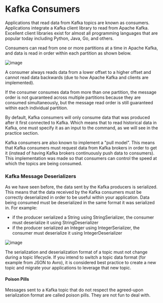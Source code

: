 # Kafka Consumers
Applications that read data from Kafka topics are known as consumers. Applications integrate a Kafka client library to read from Apache Kafka. Excellent client libraries exist for almost all programming languages that are popular today including Python, Java, Go, and others.

Consumers can read from one or more partitions at a time in Apache Kafka, and data is read in order within each partition as shown below.

![image](https://github.com/SbrTa/Notes/assets/8649145/60dc9d12-5e9f-4ecb-8c3c-3fa77b6b30cc)

A consumer always reads data from a lower offset to a higher offset and cannot read data backwards (due to how Apache Kafka and clients are implemented).

If the consumer consumes data from more than one partition, the message order is not guaranteed across multiple partitions because they are consumed simultaneously, but the message read order is still guaranteed within each individual partition.

By default, Kafka consumers will only consume data that was produced after it first connected to Kafka. Which means that to read historical data in Kafka, one must specify it as an input to the command, as we will see in the practice section.

Kafka consumers are also known to implement a "pull model". This means that Kafka consumers must request data from Kafka brokers in order to get it (instead of having Kafka brokers continuously push data to consumers). This implementation was made so that consumers can control the speed at which the topics are being consumed.


### Kafka Message Deserializers
As we have seen before, the data sent by the Kafka producers is serialized. This means that the data received by the Kafka consumers must be correctly deserialized in order to be useful within your application. Data being consumed must be deserialized in the same format it was serialized in. For example:
- if the producer serialized a String using StringSerializer, the consumer must deserialize it using StringDeserializer
- if the producer serialized an Integer using IntegerSerializer, the consumer must deserialize it using IntegerDeserializer

![image](https://github.com/SbrTa/Notes/assets/8649145/c63c1e6f-0544-4df1-9370-3f381a301c7c)

The serialization and deserialization format of a topic must not change during a topic lifecycle. If you intend to switch a topic data format (for example from JSON to Avro), it is considered best practice to create a new topic and migrate your applications to leverage that new topic.

#### Poison Pills
Messages sent to a Kafka topic that do not respect the agreed-upon serialization format are called poison pills. They are not fun to deal with.

